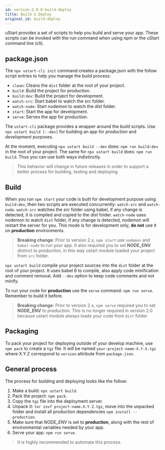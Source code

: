 ```yaml
---
id: version-2.0.0-build-deploy
title: Build & Deploy
original_id: build-deploy
---
```


uStart provides a set of scripts to help you build and serve your app. These scripts can be invoked with the run command when using npm or the uStart command line (cli).

## package.json

The `npx ustart-cli init` command creates a package.json with the follow script entries to help you manage the build process:

* `clean`: Cleans the `dist` folder at the root of your project.
* `build`: Build the project for production.
* `build:dev`: Build the project for development.
* `watch-src`: Start babel to watch the *src* folder.
* `watch-node`: Start nodemon to watch the *dist* folder.
* `start`: Start the app for development.
* `serve`: Serves the app for production.

The `ustart-cli` package provides a wrapper around the *build* scripts. Use `npx ustart build [--dev]` for building an app for *production* and *development* purposes.

At the moment, executing `npx ustart build --dev` does: `npm run build:dev` in the root of your project. The same for `npx ustart build` does: `npm run build`. Thus you can use both ways indistinctly.

> This behavior will change in future releases in order to support a better process for building, testing and deploying.

## Build

When you run `npm start` your code is built for development purpose using `build:dev`, then two scripts are executed concurrently: `watch-src` and `watch-node`. `watch-src` watches the *src* folder using babel, if any change is detected, it is compiled and copied to the *dist* folder. `watch-node` uses nodemon to watch `dist` folder, if any change is detected, nodemon will restart the server for you. This mode is for development only, **do not** use it on **production** environments.

> **Breaking change**: Prior to version 2.x, `npm start` use `nodemon` and `babel-node` to run your app. It also required you to set **NODE_ENV** distinct to *production*, in this way ustart module loaded your project from `src` folder.

`npx ustart build` compile your project sources into the `dist` folder at the root of your project. It uses babel 6 to compile, also apply code minification and comment removal. Add `--dev` option to keep code comments and not minify.

To run your code for **production** use the `serve` command: `npm run serve`. Remember to build it before.

> **Breaking change**: Prior to version 2.x, `npm serve` required you to set **NODE_ENV** to *production*. This is no longer required in version 2.0 because ustart module always loads your code from `dist` folder.

## Packaging

To pack your project for deploying outside of your develop machine, use `npm pack` to create a `tgz` file. It will be named `your-project-name-X.Y.X.tgz` where X.Y.Z correspond to `version` attribute from `package.json`.

## General process

The process for building and deploying looks like the follow:

1. Make a build: `npx ustart build`.
1. Pack the project: `npm pack`.
1. Copy the `tgz` file into the deployment server.
1. Unpack it: `tar zxvf project-name.X.Y.Z.tgz`, move into the unpacked folder and install all production dependencies `npm install --production`.
1. Make sure that *NODE_ENV* is set to **production**, along with the rest of environmental variables needed by your app.
1. Serve your app: `npm run serve`.

> It is highly recommended to automate this process.
